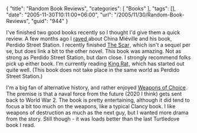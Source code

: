 {
	"title": "Random Book Reviews",
	"categories": [
		"Books"
	],
	"tags": [],
	"date": "2005-11-30T10:11:00+06:00",
	"url": "/2005/11/30/Random-Book-Reviews",
	"guid": "944"
}

I've finished two good books recently so I thought I'd give them a quick review. A few months ago I <a href="http://ray.camdenfamily.com/2005/9/13/Book-Review-Perdido-Street-Station-by-China-Mieville">raved </a> about China Mi&eacute;ville and his book, Perdido Street Station. I recently finished <a href="http://www.amazon.com/exec/obidos/redirect?link_code=ur2&tag=raymondcamd06-20&camp=1789&creative=9325&path=http%3A%2F%2Fwww.amazon.com%2Fgp%2Fproduct%2F0345444388%2Fqid%3D1133363016%2Fsr%3D8-1%2Fref%3Dpd_bbs_1%3Fn%3D507846%2526s%3Dbooks%2526v%3Dglance">The Scar</a><img src="http://www.assoc-amazon.com/e/ir?t=raymondcamden-20&amp;l=ur2&amp;o=1" width="1" height="1" border="0" alt="" style="border:none !important; margin:0px !important;" />, which isn't a sequel per se, but does link a bit to the other novel. This book was amazing. Not as strong as Perdido Street Station, but darn close. I strongly recommend folks pick up either book. I'm currently reading <a href="http://www.amazon.com/exec/obidos/redirect?link_code=ur2&tag=raymondcamd06-20&camp=1789&creative=9325&path=http%3A%2F%2Fwww.amazon.com%2Fgp%2Fproduct%2F0312890729%2Fqid%3D1133363167%2Fsr%3D8-2%2Fref%3Dpd_bbs_2%3Fn%3D507846%2526s%3Dbooks%2526v%3Dglance">King Rat</a><img src="http://www.assoc-amazon.com/e/ir?t=raymondcamden-20&amp;l=ur2&amp;o=1" width="1" height="1" border="0" alt="" style="border:none !important; margin:0px !important;" />, which has started out quite well. (This book does not take place in the same world as Perdido Street Station.)

I'm a big fan of alternative history, and rather enjoyed <a href="http://www.amazon.com/exec/obidos/redirect?link_code=ur2&tag=raymondcamd06-20&camp=1789&creative=9325&path=http%3A%2F%2Fwww.amazon.com%2Fgp%2Fproduct%2F0345457129%2Fqid%3D1133363266%2Fsr%3D2-2%2Fref%3Dpd_bbs_b_2_2%3Fs%3Dbooks%2526v%3Dglance%2526n%3D283155">Weapons of Choice</a><img src="http://www.assoc-amazon.com/e/ir?t=raymondcamden-20&amp;l=ur2&amp;o=1" width="1" height="1" border="0" alt="" style="border:none !important; margin:0px !important;" />. The premise is that a naval force from the future (2020 I think) gets sent back to World War 2. The book is pretty entertaining, although it did tend to focus a bit too much on the weapons, like a typical Clancy book. I like weapons of destruction as much as the next guy, but I wanted more drama from the story. Still though - it was loads better than the last Turtledove book I read.